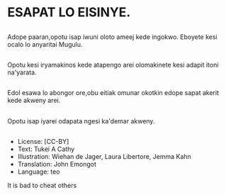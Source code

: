 # ESAPAT LO EISINYE.

##
Adope paaran,opotu isap iwuni
oloto ameej kede ingokwo. Eboyete
kesi ocalo lo anyaritai Mugulu.

##
Opotu kesi iryamakinos kede
atapengo arei olomakinete kesi
adapit itoni na'yarata.

##
Edol esawa lo abongor
ore,obu eitiak omunar
okotkin edope sapat
akerit kede akweny
arei.

##
Opotu isap iyarei odapata ngesi
ka'demar akweny.

##
* License: [CC-BY]
* Text: Tukei A Cathy
* Illustration: Wiehan de Jager, Laura Libertore, Jemma Kahn
* Translation: John Emongot
* Language: teo

It is bad to cheat others
